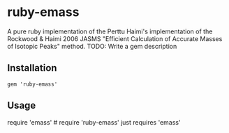 # ruby-emass

A pure ruby implementation of the Perttu Haimi's implementation of the Rockwood & Haimi 2006 JASMS "Efficient Calculation of Accurate Masses of Isotopic Peaks" method.
TODO: Write a gem description

## Installation

    gem 'ruby-emass'

## Usage

require 'emass'  # require 'ruby-emass' just requires 'emass'

